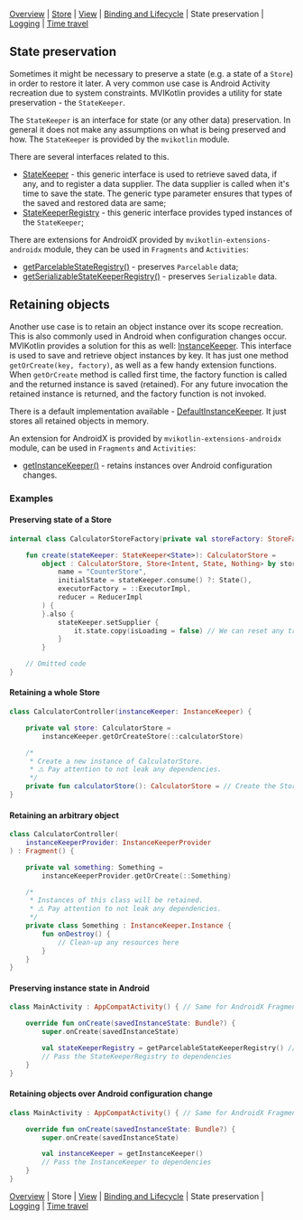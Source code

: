 [Overview](index.md) | [Store](store.md) | [View](view.md) | [Binding and Lifecycle](binding_and_lifecycle.md) | State preservation | [Logging](logging.md) | [Time travel](time_travel.md)

## State preservation

Sometimes it might be necessary to preserve a state (e.g. a state of a `Store`) in order to restore it later. A very common use case is Android Activity recreation due to system constraints. MVIKotlin provides a utility for state preservation - the `StateKeeper`.

The `StateKeeper` is an interface for state (or any other data) preservation. In general it does not make any assumptions on what is being preserved and how. The `StateKeeper` is provided by the `mvikotlin` module.

There are several interfaces related to this.

- [StateKeeper](https://github.com/arkivanov/MVIKotlin/blob/master/mvikotlin/src/commonMain/kotlin/com/arkivanov/mvikotlin/core/statekeeper/StateKeeper.kt) - this generic interface is used to retrieve saved data, if any, and to register a data supplier. The data supplier is called when it's time to save the state. The generic type parameter ensures that types of the saved and restored data are same;
- [StateKeeperRegistry](https://github.com/arkivanov/MVIKotlin/blob/master/mvikotlin/src/commonMain/kotlin/com/arkivanov/mvikotlin/core/statekeeper/StateKeeperRegistry.kt) - this generic interface provides typed instances of the `StateKeeper`;

There are extensions for AndroidX provided by `mvikotlin-extensions-androidx` module, they can be used in `Fragments` and `Activities`:
- [getParcelableStateRegistry()](https://github.com/arkivanov/MVIKotlin/blob/master/mvikotlin-extensions-androidx/src/androidMain/kotlin/com/arkivanov/mvikotlin/extensions/androidx/statekeeper/ParcelableStateKeeperRegistry.kt) - preserves `Parcelable` data;
- [getSerializableStateKeeperRegistry()](https://github.com/arkivanov/MVIKotlin/blob/master/mvikotlin-extensions-androidx/src/androidMain/kotlin/com/arkivanov/mvikotlin/extensions/androidx/statekeeper/SerializableStateKeeperRegistry.kt) - preserves `Serializable` data.

## Retaining objects

Another use case is to retain an object instance over its scope recreation. This is also commonly used in Android when configuration changes occur. MVIKotlin provides a solution for this as well: [InstanceKeeper](https://github.com/arkivanov/MVIKotlin/blob/master/mvikotlin/src/commonMain/kotlin/com/arkivanov/mvikotlin/core/instancekeeper/InstanceKeeper.kt). This interface is used to save and retrieve object instances by key. It has just one method `getOrCreate(key, factory)`, as well as a few handy extension functions. When `getOrCreate` method is called first time, the factory function is called and the returned instance is saved (retained). For any future invocation the retained instance is returned, and the factory function is not invoked.

There is a default implementation available - [DefaultInstanceKeeper](https://github.com/arkivanov/MVIKotlin/blob/master/mvikotlin/src/commonMain/kotlin/com/arkivanov/mvikotlin/core/instancekeeper/DefaultInstanceKeeper.kt). It just stores all retained objects in memory.

An extension for AndroidX is provided by `mvikotlin-extensions-androidx` module, can be used in `Fragments` and `Activities`:
- [getInstanceKeeper()](https://github.com/arkivanov/MVIKotlin/blob/master/mvikotlin-extensions-androidx/src/androidMain/kotlin/com/arkivanov/mvikotlin/extensions/androidx/instancekeeper/AndroidInstanceKeeper.kt) - retains instances over Android configuration changes.

### Examples

#### Preserving state of a Store

```kotlin
internal class CalculatorStoreFactory(private val storeFactory: StoreFactory) {

    fun create(stateKeeper: StateKeeper<State>): CalculatorStore =
        object : CalculatorStore, Store<Intent, State, Nothing> by storeFactory.create(
            name = "CounterStore",
            initialState = stateKeeper.consume() ?: State(),
            executorFactory = ::ExecutorImpl,
            reducer = ReducerImpl
        ) {
        }.also {
            stateKeeper.setSupplier { 
                it.state.copy(isLoading = false) // We can reset any transient state here
            }
        }

    // Omitted code
}
```

#### Retaining a whole Store

```kotlin
class CalculatorController(instanceKeeper: InstanceKeeper) {

    private val store: CalculatorStore =
        instanceKeeper.getOrCreateStore(::calculatorStore)

    /*
     * Create a new instance of CalculatorStore.
     * ⚠️ Pay attention to not leak any dependencies.
     */
    private fun calculatorStore(): CalculatorStore = // Create the Store
}

```

#### Retaining an arbitrary object

```kotlin
class CalculatorController(
    instanceKeeperProvider: InstanceKeeperProvider
) : Fragment() {

    private val something: Something =
        instanceKeeperProvider.getOrCreate(::Something)

    /*
     * Instances of this class will be retained.
     * ⚠️ Pay attention to not leak any dependencies.
     */
    private class Something : InstanceKeeper.Instance {
        fun onDestroy() {
            // Clean-up any resources here
        }
    }
}
```

#### Preserving instance state in Android

```kotlin
class MainActivity : AppCompatActivity() { // Same for AndroidX Fragment

    override fun onCreate(savedInstanceState: Bundle?) {
        super.onCreate(savedInstanceState)

        val stateKeeperRegistry = getParcelableStateKeeperRegistry() // Or getSerializableStateKeeperRegistry()
        // Pass the StateKeeperRegistry to dependencies
    }
}
```

#### Retaining objects over Android configuration change

```kotlin
class MainActivity : AppCompatActivity() { // Same for AndroidX Fragment

    override fun onCreate(savedInstanceState: Bundle?) {
        super.onCreate(savedInstanceState)

        val instanceKeeper = getInstanceKeeper()
        // Pass the InstanceKeeper to dependencies
    }
}
```

[Overview](index.md) | Store | [View](view.md) | [Binding and Lifecycle](binding_and_lifecycle.md) | State preservation | [Logging](logging.md) | [Time travel](time_travel.md)
